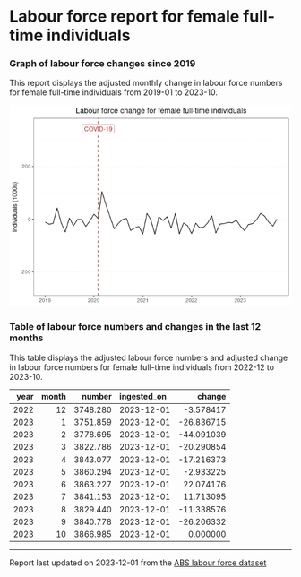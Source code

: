 Labour force report for female full-time individuals
================

### Graph of labour force changes since 2019

This report displays the adjusted monthly change in labour force numbers
for female full-time individuals from 2019-01 to 2023-10.

![](female_full-time_report_files/figure-gfm/unnamed-chunk-2-1.png)<!-- -->

### Table of labour force numbers and changes in the last 12 months

This table displays the adjusted labour force numbers and adjusted
change in labour force numbers for female full-time individuals from
2022-12 to 2023-10.

| year | month |   number | ingested_on |     change |
|-----:|------:|---------:|:------------|-----------:|
| 2022 |    12 | 3748.280 | 2023-12-01  |  -3.578417 |
| 2023 |     1 | 3751.859 | 2023-12-01  | -26.836715 |
| 2023 |     2 | 3778.695 | 2023-12-01  | -44.091039 |
| 2023 |     3 | 3822.786 | 2023-12-01  | -20.290854 |
| 2023 |     4 | 3843.077 | 2023-12-01  | -17.216373 |
| 2023 |     5 | 3860.294 | 2023-12-01  |  -2.933225 |
| 2023 |     6 | 3863.227 | 2023-12-01  |  22.074176 |
| 2023 |     7 | 3841.153 | 2023-12-01  |  11.713095 |
| 2023 |     8 | 3829.440 | 2023-12-01  | -11.338576 |
| 2023 |     9 | 3840.778 | 2023-12-01  | -26.206332 |
| 2023 |    10 | 3866.985 | 2023-12-01  |   0.000000 |

------------------------------------------------------------------------

Report last updated on 2023-12-01 from the [ABS labour force
dataset](https://www.abs.gov.au/statistics/labour/employment-and-unemployment/labour-force-australia/latest-release)
